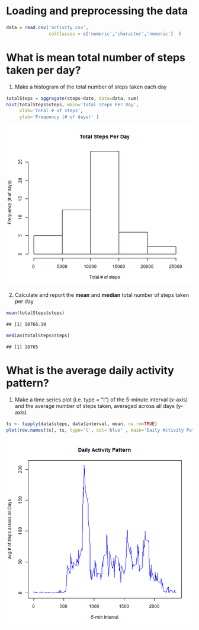 Loading and preprocessing the data
==================================


```r
data = read.csv('activity.csv', 
                colClasses = c('numeric','character','numeric')  )
```



What is mean total number of steps taken per day?
========================================================

1. Make a histogram of the total number of steps taken each day



```r
totalSteps = aggregate(steps~date, data=data, sum)
hist(totalSteps$steps, main='Total Steps Per Day',
     xlab='Total # of steps',
     ylab='Frequency (# of days)' )
```

![plot of chunk unnamed-chunk-2](figure/unnamed-chunk-2-1.png) 

2. Calculate and report the **mean** and **median** total number of steps taken per day



```r
mean(totalSteps$steps)
```

```
## [1] 10766.19
```

```r
median(totalSteps$steps)
```

```
## [1] 10765
```

What is the average daily activity pattern?
=============================================

1. Make a time series plot (i.e. type = "l") of the 5-minute interval (x-axis) and the average number of steps taken, averaged across all days (y-axis)


```r
ts <- tapply(data$steps, data$interval, mean, na.rm=TRUE)
plot(row.names(ts), ts, type='l', col='blue' , main='Daily Activity Pattern' ,ylab='avg # of steps across all Days', xlab='5-min Interval')
```

![plot of chunk unnamed-chunk-4](figure/unnamed-chunk-4-1.png) 

